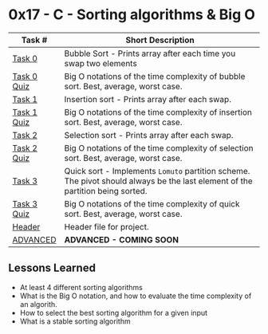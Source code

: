  # 0x17 - C - Sorting algorithms & Big O
Task # | Short Description
-------|------------
[Task 0](0-bubble_sort.c) | Bubble Sort - Prints array after each time you swap two elements
[Task 0 Quiz](0-O) | Big O notations of the time complexity of bubble sort. Best, average, worst case.
[Task 1](1-insertion_sort_list.c) | Insertion sort - Prints array after each swap. 
[Task 1 Quiz](1-0) | Big O notations of the time complexity of insertion sort. Best, average, worst case.
[Task 2](2-selection_sort.c) | Selection sort - Prints array after each swap.
[Task 2 Quiz](2-0) | Big O notations of the time complexity of selection sort. Best, average, worst case. 
[Task 3](3-quick_sort.c) | Quick sort - Implements `Lomuto` partition scheme. The pivot should always be the last element of the partition being sorted. 
[Task 3 Quiz](3-0) | Big O notations of the time complexity of quick sort. Best, average, worst case.
[Header](sort.h) | Header file for project.
[ADVANCED]() | **ADVANCED - COMING SOON**

 ## Lessons Learned
* At least 4 different sorting algorithms
* What is the Big O notation, and how to evaluate the time complexity of an algorith.
* How to select the best sorting algorithm for a given input
* What is a stable sorting algorithm
